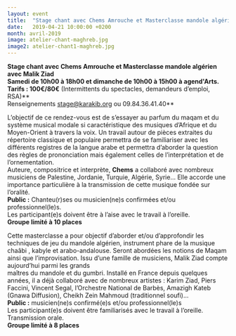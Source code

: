```yaml
---
layout: event
title:  "Stage chant avec Chems Amrouche et Masterclasse mandole algérien avec Malik Ziad"
date:   2019-04-21 10:00:00 +0200
month: avril-2019
image: atelier-chant-maghreb.jpg
image2: atelier-chant1-maghreb.jpg
---
```

**Stage chant avec Chems Amrouche et Masterclasse mandole algérien avec Malik Ziad  
Samedi de 10h00 à 18h00 et dimanche de 10h00 à 15h00 à agend'Arts.  
Tarifs : 100€/80€** (Intermittents du spectacles, demandeurs d’emploi, RSA)**  
Renseignements <a href="mailto:stage@karakib.org" target="_blank" rel="noopener noreferrer">stage@karakib.org</a> ou 09.84.36.41.40**



 L’objectif de ce rendez-vous est de s’essayer au parfum du maqam  et du système musical modale si caractéristique des musiques d’Afrique et du Moyen-Orient à travers la voix. Un travail autour de pièces extraites du répertoire classique et populaire permettra de se familiariser avec les différents registres de la langue arabe et permettra d’aborder la question des règles de prononciation mais également celles de l’interprétation et de l’ornementation.  
Auteure, compositrice et interprète, **Chems** a collaboré avec nombreux musiciens de Palestine, Jordanie, Turquie, Algérie, Syrie... Elle accorde une importance particulière à la transmission de cette musique fondée sur l’oralité.  
**Public :** Chanteu(r)ses ou musicien(ne)s confirmées et/ou professionnel(le)s.  
Les participant(e)s doivent être à l’aise avec le travail à l’oreille.  
**Groupe limité à 10 places**



 
Cette masterclasse a pour objectif d’aborder et/ou d’approfondir les techniques de jeu du mandole algérien, instrument phare de la musique chaâbi , kabyle et arabo-andalouse. Seront abordées les notions de Maqam ainsi que l’improvisation. Issu d’une famille de musiciens, Malik Ziad compte aujourd’hui parmi les grands  
maîtres du mandole et du gumbri. Installé en France depuis quelques années, il a déjà collaboré avec de nombreux artistes : Karim Ziad, Piers Faccini, Vincent Segal, l’Orchestre National de Barbès, Amazigh Kateb (Gnawa Diffusion), Cheikh Zein Mahmoud (traditionnel soufi)...  
**Public :** musicien(ne)s confirmé(e)s et/ou professionnel(le)s  
Les participant(e)s doivent être familiarisés avec le travail à l’oreille. Transmission orale.  
**Groupe limité à 8 places**